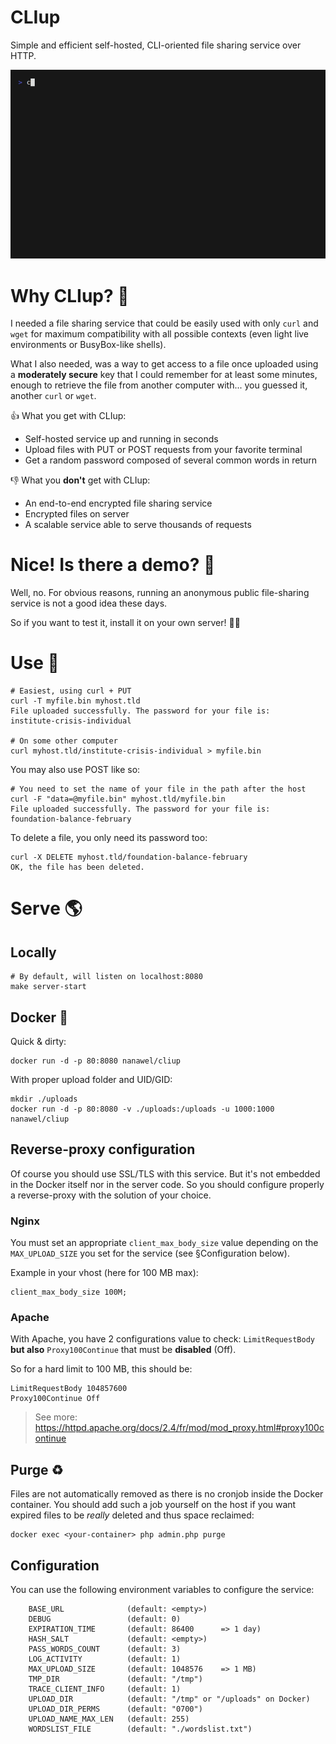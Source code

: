 CLIup
=====

Simple and efficient self-hosted, CLI-oriented file sharing service over HTTP.


![Demo](doc/demo.gif)

# Why CLIup? 🤔

I needed a file sharing service that could be easily used with only `curl` and `wget` for maximum
compatibility with all possible contexts (even light live environments or BusyBox-like shells).

What I also needed, was a way to get access to a file once uploaded using a **moderately secure** key
that I could remember for at least some minutes, enough to retrieve the file from another computer
with... you guessed it, another `curl` or `wget`.

👍 What you get with CLIup:

* Self-hosted service up and running in seconds
* Upload files with PUT or POST requests from your favorite terminal
* Get a random password composed of several common words in return

👎 What you **don't** get with CLIup:

* An end-to-end encrypted file sharing service
* Encrypted files on server
* A scalable service able to serve thousands of requests

# Nice! Is there a demo? 👀

Well, no. For obvious reasons, running an anonymous public file-sharing service is not a good idea
these days.

So if you want to test it, install it on your own server! 👷‍♀️


# Use 🚀

```shell
# Easiest, using curl + PUT
curl -T myfile.bin myhost.tld
File uploaded successfully. The password for your file is:
institute-crisis-individual

# On some other computer
curl myhost.tld/institute-crisis-individual > myfile.bin
```

You may also use POST like so:

```shell
# You need to set the name of your file in the path after the host
curl -F "data=@myfile.bin" myhost.tld/myfile.bin
File uploaded successfully. The password for your file is:
foundation-balance-february
```

To delete a file, you only need its password too:
```shell
curl -X DELETE myhost.tld/foundation-balance-february
OK, the file has been deleted.
```

# Serve 🌎

## Locally

```shell
# By default, will listen on localhost:8080
make server-start
```

## Docker 🐳 

Quick & dirty:

```shell
docker run -d -p 80:8080 nanawel/cliup
```

With proper upload folder and UID/GID:

```shell
mkdir ./uploads
docker run -d -p 80:8080 -v ./uploads:/uploads -u 1000:1000 nanawel/cliup
```

## Reverse-proxy configuration

Of course you should use SSL/TLS with this service. But it's not embedded in the Docker itself
nor in the server code. So you should configure properly a reverse-proxy with the solution
of your choice.

### Nginx

You must set an appropriate `client_max_body_size` value depending on the `MAX_UPLOAD_SIZE` you
set for the service (see §Configuration below).

Example in your vhost (here for 100 MB max):

```
client_max_body_size 100M;
```

### Apache

With Apache, you have 2 configurations value to check: `LimitRequestBody` **but also** `Proxy100Continue`
that must be **disabled** (Off).

So for a hard limit to 100 MB, this should be:

```apacheconf
LimitRequestBody 104857600
Proxy100Continue Off
```

> See more: https://httpd.apache.org/docs/2.4/fr/mod/mod_proxy.html#proxy100continue

## Purge ♻

Files are not automatically removed as there is no cronjob inside the Docker container.
You should add such a job yourself on the host if you want expired files to be _really_
deleted and thus space reclaimed:

```shell
docker exec <your-container> php admin.php purge
```

## Configuration

You can use the following environment variables to configure the service:

```
    BASE_URL              (default: <empty>)
    DEBUG                 (default: 0)
    EXPIRATION_TIME       (default: 86400      => 1 day)
    HASH_SALT             (default: <empty>)
    PASS_WORDS_COUNT      (default: 3)
    LOG_ACTIVITY          (default: 1)
    MAX_UPLOAD_SIZE       (default: 1048576    => 1 MB)
    TMP_DIR               (default: "/tmp")
    TRACE_CLIENT_INFO     (default: 1)
    UPLOAD_DIR            (default: "/tmp" or "/uploads" on Docker)
    UPLOAD_DIR_PERMS      (default: "0700")
    UPLOAD_NAME_MAX_LEN   (default: 255)
    WORDSLIST_FILE        (default: "./wordslist.txt")
```
